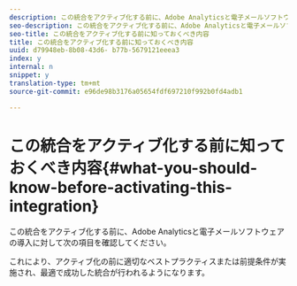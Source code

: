 ```yaml
---
description: この統合をアクティブ化する前に、Adobe Analyticsと電子メールソフトウェアの導入に対して次の項目を確認してください。
seo-description: この統合をアクティブ化する前に、Adobe Analyticsと電子メールソフトウェアの導入に対して次の項目を確認してください。
seo-title: この統合をアクティブ化する前に知っておくべき内容
title: この統合をアクティブ化する前に知っておくべき内容
uuid: d79948eb-8b08-43d6- b77b-5679121eeea3
index: y
internal: n
snippet: y
translation-type: tm+mt
source-git-commit: e96de98b3176a05654fdf697210f992b0fd4adb1

---
```



# この統合をアクティブ化する前に知っておくべき内容{#what-you-should-know-before-activating-this-integration}

この統合をアクティブ化する前に、Adobe Analyticsと電子メールソフトウェアの導入に対して次の項目を確認してください。

これにより、アクティブ化の前に適切なベストプラクティスまたは前提条件が実施され、最適で成功した統合が行われるようになります。
